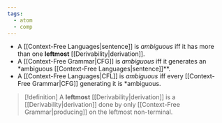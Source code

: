 ```yaml
---
tags:
  - atom
  - comp
---
```

- A [[Context-Free Languages|sentence]] is *ambiguous* iff it has more than one **leftmost** [[Derivability|derivation]].
- A [[Context-Free Grammar|CFG]] is *ambiguous* iff it generates an *ambiguous [[Context-Free Languages|sentence]]**.
- A [[Context-Free Languages|CFL]] is *ambiguous* iff every [[Context-Free Grammar|CFG]] generating it is *ambiguous.

> [!definition] A **leftmost** [[Derivability|derivation]] is a [[Derivability|derivation]] done by only [[Context-Free Grammar|producing]] on the leftmost non-terminal.
